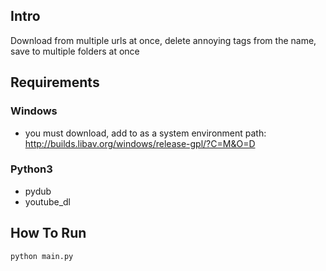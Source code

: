 ## Intro
Download from multiple urls at once, delete annoying tags from the name, save to multiple folders at once 

## Requirements
### Windows
* you must download, add to as a system environment path: http://builds.libav.org/windows/release-gpl/?C=M&O=D

### Python3
* pydub
* youtube_dl

## How To Run
```python
python main.py
```
